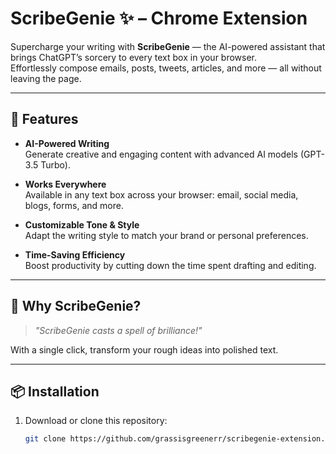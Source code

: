 # ScribeGenie ✨ – Chrome Extension

Supercharge your writing with **ScribeGenie** — the AI-powered assistant that brings ChatGPT’s sorcery to every text box in your browser.  
Effortlessly compose emails, posts, tweets, articles, and more — all without leaving the page.

---

## 🚀 Features

- **AI-Powered Writing**  
  Generate creative and engaging content with advanced AI models (GPT-3.5 Turbo).  

- **Works Everywhere**  
  Available in any text box across your browser: email, social media, blogs, forms, and more.  

- **Customizable Tone & Style**  
  Adapt the writing style to match your brand or personal preferences.  

- **Time-Saving Efficiency**  
  Boost productivity by cutting down the time spent drafting and editing.  

---

## 🧙 Why ScribeGenie?

> *"ScribeGenie casts a spell of brilliance!"*  

With a single click, transform your rough ideas into polished text.

---

## 📦 Installation

1. Download or clone this repository:
   ```bash
   git clone https://github.com/grassisgreenerr/scribegenie-extension.git

